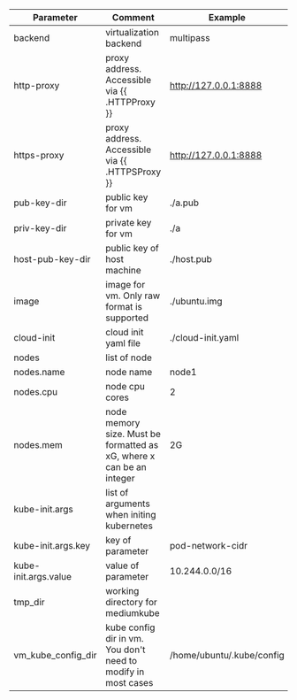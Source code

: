 | Parameter | Comment | Example |
|---|---|---|
|backend|virtualization backend| multipass |
|http-proxy|proxy address. Accessible via {{ .HTTPProxy }}| http://127.0.0.1:8888 |
|https-proxy|proxy address. Accessible via {{ .HTTPSProxy }}| http://127.0.0.1:8888 |
|pub-key-dir|public key for vm|./a.pub|
|priv-key-dir|private key for vm|./a|
|host-pub-key-dir|public key of host machine|./host.pub|
|image|image for vm. Only raw format is supported|./ubuntu.img|
|cloud-init|cloud init yaml file|./cloud-init.yaml|
|nodes|list of node||
|nodes.name|node name|node1|
|nodes.cpu| node cpu cores|2|
|nodes.mem|node memory size. Must be formatted as xG, where x can be an integer|2G|
|kube-init.args|list of arguments when initing kubernetes||
|kube-init.args.key|key of parameter|pod-network-cidr|
|kube-init.args.value|value of parameter|10.244.0.0/16|
|tmp_dir|working directory for mediumkube||
|vm_kube_config_dir|kube config dir in vm. You don't need to modify in most cases|/home/ubuntu/.kube/config|
